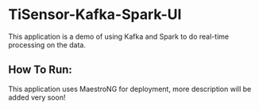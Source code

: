 # TiSensor-Kafka-Spark-UI

This application is a demo of using Kafka and Spark to do real-time processing on the data. 

## How To Run:

This application uses MaestroNG for deployment, more description will be added very soon!
